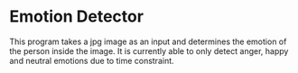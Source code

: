 # Emotion Detector
This program takes a jpg image as an input and determines the emotion of the person inside the image. It is currently able to only detect anger, happy and neutral emotions due to time constraint.
